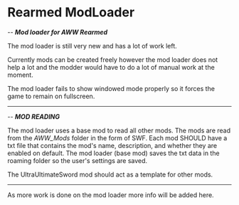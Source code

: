 # Rearmed ModLoader
--
 ***Mod loader for AWW Rearmed***

The mod loader is still very new and has a lot of work left. 

Currently mods can be created freely however the mod loader does not help a lot and the modder would have to do a lot of manual work at the moment.

The mod loader fails to show windowed mode properly so it forces the game to remain on fullscreen.

***
--
***MOD READING***

The mod loader uses a base mod to read all other mods. The mods are read from the *AWW_Mods* folder in the form of SWF. Each mod SHOULD have a txt file that contains the mod's name, description, and whether they are enabled on default. The mod loader (base mod) saves the txt data in the roaming folder so the user's settings are saved.

The UltraUltimateSword mod should act as a template for other mods.

***
As more work is done on the mod loader more info will be added here.